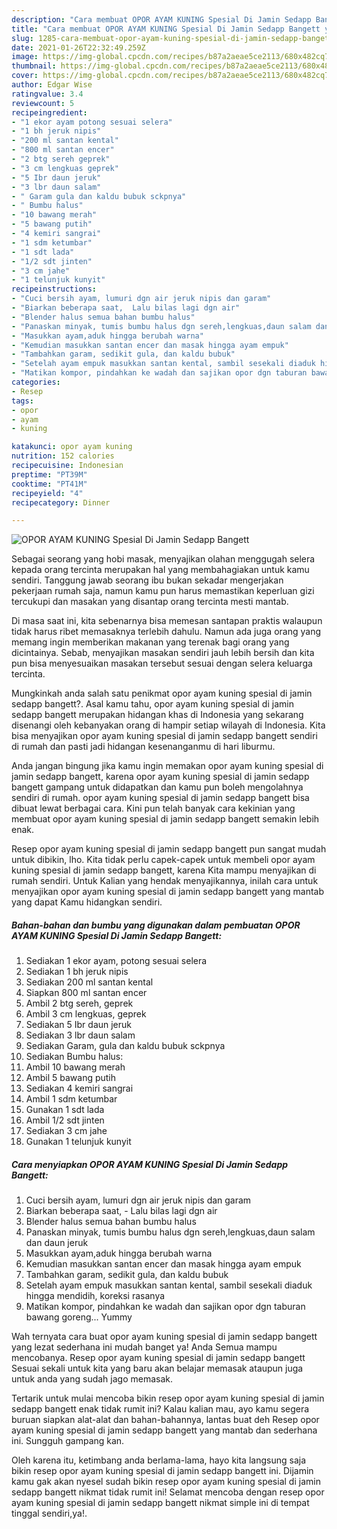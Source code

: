 ```yaml
---
description: "Cara membuat OPOR AYAM KUNING Spesial Di Jamin Sedapp Bangett yang lezat dan Mudah Dibuat"
title: "Cara membuat OPOR AYAM KUNING Spesial Di Jamin Sedapp Bangett yang lezat dan Mudah Dibuat"
slug: 1285-cara-membuat-opor-ayam-kuning-spesial-di-jamin-sedapp-bangett-yang-lezat-dan-mudah-dibuat
date: 2021-01-26T22:32:49.259Z
image: https://img-global.cpcdn.com/recipes/b87a2aeae5ce2113/680x482cq70/opor-ayam-kuning-spesial-di-jamin-sedapp-bangett-foto-resep-utama.jpg
thumbnail: https://img-global.cpcdn.com/recipes/b87a2aeae5ce2113/680x482cq70/opor-ayam-kuning-spesial-di-jamin-sedapp-bangett-foto-resep-utama.jpg
cover: https://img-global.cpcdn.com/recipes/b87a2aeae5ce2113/680x482cq70/opor-ayam-kuning-spesial-di-jamin-sedapp-bangett-foto-resep-utama.jpg
author: Edgar Wise
ratingvalue: 3.4
reviewcount: 5
recipeingredient:
- "1 ekor ayam potong sesuai selera"
- "1 bh jeruk nipis"
- "200 ml santan kental"
- "800 ml santan encer"
- "2 btg sereh geprek"
- "3 cm lengkuas geprek"
- "5 Ibr daun jeruk"
- "3 lbr daun salam"
- " Garam gula dan kaldu bubuk sckpnya"
- " Bumbu halus"
- "10 bawang merah"
- "5 bawang putih"
- "4 kemiri sangrai"
- "1 sdm ketumbar"
- "1 sdt lada"
- "1/2 sdt jinten"
- "3 cm jahe"
- "1 telunjuk kunyit"
recipeinstructions:
- "Cuci bersih ayam, lumuri dgn air jeruk nipis dan garam"
- "Biarkan beberapa saat,  Lalu bilas lagi dgn air"
- "Blender halus semua bahan bumbu halus"
- "Panaskan minyak, tumis bumbu halus dgn sereh,lengkuas,daun salam dan daun jeruk"
- "Masukkan ayam,aduk hingga berubah warna"
- "Kemudian masukkan santan encer dan masak hingga ayam empuk"
- "Tambahkan garam, sedikit gula, dan kaldu bubuk"
- "Setelah ayam empuk masukkan santan kental, sambil sesekali diaduk hingga mendidih, koreksi rasanya"
- "Matikan kompor, pindahkan ke wadah dan sajikan opor dgn taburan bawang goreng... Yummy"
categories:
- Resep
tags:
- opor
- ayam
- kuning

katakunci: opor ayam kuning 
nutrition: 152 calories
recipecuisine: Indonesian
preptime: "PT39M"
cooktime: "PT41M"
recipeyield: "4"
recipecategory: Dinner

---
```



![OPOR AYAM KUNING Spesial Di Jamin Sedapp Bangett](https://img-global.cpcdn.com/recipes/b87a2aeae5ce2113/680x482cq70/opor-ayam-kuning-spesial-di-jamin-sedapp-bangett-foto-resep-utama.jpg)

Sebagai seorang yang hobi masak, menyajikan olahan menggugah selera kepada orang tercinta merupakan hal yang membahagiakan untuk kamu sendiri. Tanggung jawab seorang ibu bukan sekadar mengerjakan pekerjaan rumah saja, namun kamu pun harus memastikan keperluan gizi tercukupi dan masakan yang disantap orang tercinta mesti mantab.

Di masa  saat ini, kita sebenarnya bisa memesan santapan praktis walaupun tidak harus ribet memasaknya terlebih dahulu. Namun ada juga orang yang memang ingin memberikan makanan yang terenak bagi orang yang dicintainya. Sebab, menyajikan masakan sendiri jauh lebih bersih dan kita pun bisa menyesuaikan masakan tersebut sesuai dengan selera keluarga tercinta. 



Mungkinkah anda salah satu penikmat opor ayam kuning spesial di jamin sedapp bangett?. Asal kamu tahu, opor ayam kuning spesial di jamin sedapp bangett merupakan hidangan khas di Indonesia yang sekarang disenangi oleh kebanyakan orang di hampir setiap wilayah di Indonesia. Kita bisa menyajikan opor ayam kuning spesial di jamin sedapp bangett sendiri di rumah dan pasti jadi hidangan kesenanganmu di hari liburmu.

Anda jangan bingung jika kamu ingin memakan opor ayam kuning spesial di jamin sedapp bangett, karena opor ayam kuning spesial di jamin sedapp bangett gampang untuk didapatkan dan kamu pun boleh mengolahnya sendiri di rumah. opor ayam kuning spesial di jamin sedapp bangett bisa dibuat lewat berbagai cara. Kini pun telah banyak cara kekinian yang membuat opor ayam kuning spesial di jamin sedapp bangett semakin lebih enak.

Resep opor ayam kuning spesial di jamin sedapp bangett pun sangat mudah untuk dibikin, lho. Kita tidak perlu capek-capek untuk membeli opor ayam kuning spesial di jamin sedapp bangett, karena Kita mampu menyajikan di rumah sendiri. Untuk Kalian yang hendak menyajikannya, inilah cara untuk menyajikan opor ayam kuning spesial di jamin sedapp bangett yang mantab yang dapat Kamu hidangkan sendiri.

<!--inarticleads1-->

##### Bahan-bahan dan bumbu yang digunakan dalam pembuatan OPOR AYAM KUNING Spesial Di Jamin Sedapp Bangett:

1. Sediakan 1 ekor ayam, potong sesuai selera
1. Sediakan 1 bh jeruk nipis
1. Sediakan 200 ml santan kental
1. Siapkan 800 ml santan encer
1. Ambil 2 btg sereh, geprek
1. Ambil 3 cm lengkuas, geprek
1. Sediakan 5 Ibr daun jeruk
1. Sediakan 3 lbr daun salam
1. Sediakan  Garam, gula dan kaldu bubuk sckpnya
1. Sediakan  Bumbu halus:
1. Ambil 10 bawang merah
1. Ambil 5 bawang putih
1. Sediakan 4 kemiri sangrai
1. Ambil 1 sdm ketumbar
1. Gunakan 1 sdt lada
1. Ambil 1/2 sdt jinten
1. Sediakan 3 cm jahe
1. Gunakan 1 telunjuk kunyit




<!--inarticleads2-->

##### Cara menyiapkan OPOR AYAM KUNING Spesial Di Jamin Sedapp Bangett:

1. Cuci bersih ayam, lumuri dgn air jeruk nipis dan garam
1. Biarkan beberapa saat,  - Lalu bilas lagi dgn air
1. Blender halus semua bahan bumbu halus
1. Panaskan minyak, tumis bumbu halus dgn sereh,lengkuas,daun salam dan daun jeruk
1. Masukkan ayam,aduk hingga berubah warna
1. Kemudian masukkan santan encer dan masak hingga ayam empuk
1. Tambahkan garam, sedikit gula, dan kaldu bubuk
1. Setelah ayam empuk masukkan santan kental, sambil sesekali diaduk hingga mendidih, koreksi rasanya
1. Matikan kompor, pindahkan ke wadah dan sajikan opor dgn taburan bawang goreng... Yummy




Wah ternyata cara buat opor ayam kuning spesial di jamin sedapp bangett yang lezat sederhana ini mudah banget ya! Anda Semua mampu mencobanya. Resep opor ayam kuning spesial di jamin sedapp bangett Sesuai sekali untuk kita yang baru akan belajar memasak ataupun juga untuk anda yang sudah jago memasak.

Tertarik untuk mulai mencoba bikin resep opor ayam kuning spesial di jamin sedapp bangett enak tidak rumit ini? Kalau kalian mau, ayo kamu segera buruan siapkan alat-alat dan bahan-bahannya, lantas buat deh Resep opor ayam kuning spesial di jamin sedapp bangett yang mantab dan sederhana ini. Sungguh gampang kan. 

Oleh karena itu, ketimbang anda berlama-lama, hayo kita langsung saja bikin resep opor ayam kuning spesial di jamin sedapp bangett ini. Dijamin kamu gak akan nyesel sudah bikin resep opor ayam kuning spesial di jamin sedapp bangett nikmat tidak rumit ini! Selamat mencoba dengan resep opor ayam kuning spesial di jamin sedapp bangett nikmat simple ini di tempat tinggal sendiri,ya!.

